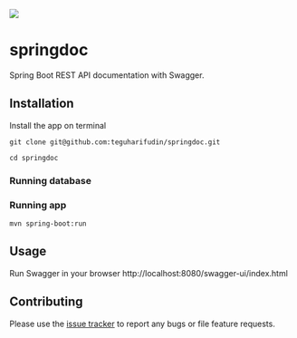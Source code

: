 ![](https://www.teguharief.com/img/teguh-arief.png)

# springdoc

Spring Boot REST API documentation with Swagger.

## Installation

Install the app on terminal

```
git clone git@github.com:teguharifudin/springdoc.git
```
```
cd springdoc
```

### Running database

### Running app
```
mvn spring-boot:run
```

## Usage

Run Swagger in your browser http://localhost:8080/swagger-ui/index.html

## Contributing

Please use the [issue tracker](https://github.com/teguharifudin/springdoc/issues) to report any bugs or file feature requests.
